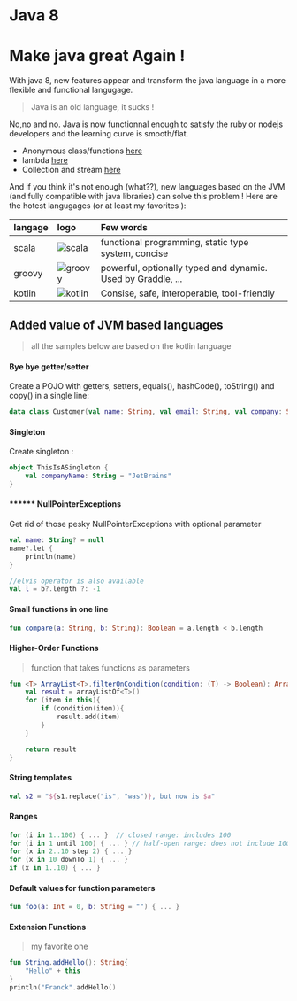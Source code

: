 # Java 8

# Make java great Again !

With java 8, new features appear and transform the java language in a more flexible and functional langugage.

> Java is an old language, it sucks ! 

No,no and no. Java is now functionnal enough to satisfy the ruby or nodejs developers and the learning curve is smooth/flat.

- Anonymous class/functions [here](https://github.com/canujohann/java-8-features/blob/master/src/jp/alj/LambdaDemonstration.java)
- lambda [here](https://github.com/canujohann/java-8-features/blob/master/src/jp/alj/LambdaDemonstration.java)
- Collection and stream [here](https://github.com/canujohann/java-8-features/blob/master/src/jp/alj/CollectionDemonstration.java)

And if you think it's not enough (what??), new languages based on the JVM (and fully compatible with java libraries) can solve this problem ! Here are the hotest langugages (or at least my favorites ):

| langage        | logo           |  Few words |
| :------------- |:-------------| :-----|
| scala     | ![scala](https://upload.wikimedia.org/wikipedia/en/8/85/Scala_logo.png)  |  functional programming, static type system, concise|
| groovy      | ![groovy](https://upload.wikimedia.org/wikipedia/commons/thumb/3/36/Groovy-logo.svg/220px-Groovy-logo.svg.png)      |   powerful, optionally typed and dynamic. Used by Graddle, ...   |
| kotlin | ![kotlin](https://upload.wikimedia.org/wikipedia/commons/b/b5/Kotlin-logo.png)      | Consise, safe, interoperable, tool-friendly    |

## Added value of JVM based languages

> all the samples below are based on the kotlin language

#### Bye bye getter/setter

Create a POJO with getters, setters, equals(), hashCode(), toString() and copy() in a single line: 

```kotlin
data class Customer(val name: String, val email: String, val company: String)
```

#### Singleton

Create singleton :

```kotlin
object ThisIsASingleton {
    val companyName: String = "JetBrains"
}
```

#### ****** NullPointerExceptions

Get rid of those pesky NullPointerExceptions with optional parameter

```kotlin
val name: String? = null
name?.let { 
	println(name) 
}

//elvis operator is also available
val l = b?.length ?: -1
```

#### Small functions in one line

```kotlin
fun compare(a: String, b: String): Boolean = a.length < b.length
```

#### Higher-Order Functions

>  function that takes functions as parameters

```kotlin
fun <T> ArrayList<T>.filterOnCondition(condition: (T) -> Boolean): ArrayList<T>{
    val result = arrayListOf<T>()
    for (item in this){
        if (condition(item)){
            result.add(item)
        }
    }

    return result
}
```

#### String templates

```kotlin
val s2 = "${s1.replace("is", "was")}, but now is $a"
```

#### Ranges

```kotlin
for (i in 1..100) { ... }  // closed range: includes 100
for (i in 1 until 100) { ... } // half-open range: does not include 100
for (x in 2..10 step 2) { ... }
for (x in 10 downTo 1) { ... }
if (x in 1..10) { ... }
```

#### Default values for function parameters

```kotlin
fun foo(a: Int = 0, b: String = "") { ... }
```

#### Extension Functions

> my favorite one

```kotlin
fun String.addHello(): String{ 
	"Hello" + this
}
println("Franck".addHello()
```


